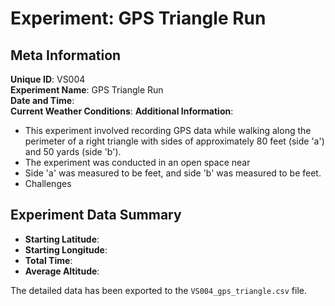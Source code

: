 # Experiment: GPS Triangle Run

## Meta Information

**Unique ID**: VS004  
**Experiment Name**: GPS Triangle Run  
**Date and Time**:  
**Current Weather Conditions**: 
**Additional Information**:  
- This experiment involved recording GPS data while walking along the perimeter of a right triangle with sides of approximately 80 feet (side 'a') and 50 yards (side 'b').
- The experiment was conducted in an open space near 
- Side 'a' was measured to be  feet, and side 'b' was measured to be  feet.
- Challenges

## Experiment Data Summary

- **Starting Latitude**:  
- **Starting Longitude**:   
- **Total Time**:  
- **Average Altitude**:  

The detailed data has been exported to the `VS004_gps_triangle.csv` file.

